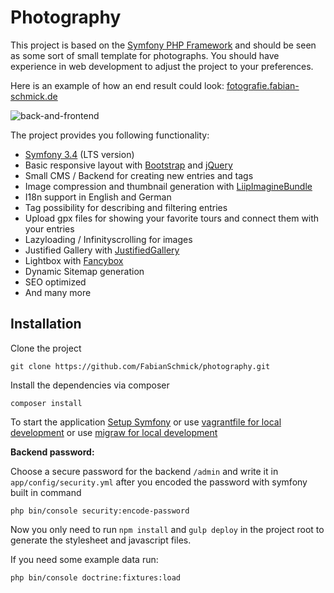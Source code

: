 Photography
===========

This project is based on the [Symfony PHP Framework](http://symfony.com/) and should be seen as some sort of small template for photographs.
You should have experience in web development to adjust the project to your preferences.

Here is an example of how an end result could look: [fotografie.fabian-schmick.de](http://fotografie.fabian-schmick.de)

![back-and-frontend](./github/example.gif "Back- and Frontend view")

The project provides you following functionality:
- [Symfony 3.4](https://symfony.com/) (LTS version) 
- Basic responsive layout with [Bootstrap](https://getbootstrap.com/) and [jQuery](https://jquery.com/)
- Small CMS / Backend for creating new entries and tags
- Image compression and thumbnail generation with [LiipImagineBundle](https://github.com/liip/LiipImagineBundle)
- I18n support in English and German
- Tag possibility for describing and filtering entries
- Upload gpx files for showing your favorite tours and connect them with your entries
- Lazyloading / Infinityscrolling for images
- Justified Gallery with [JustifiedGallery](http://miromannino.github.io/Justified-Gallery/)
- Lightbox with [Fancybox](http://fancyapps.com/fancybox/3/)
- Dynamic Sitemap generation
- SEO optimized
- And many more 


## Installation

Clone the project
```
git clone https://github.com/FabianSchmick/photography.git
```

Install the dependencies via composer
```
composer install
```

To start the application [Setup Symfony](https://symfony.com/doc/3.4/setup.html#running-the-symfony-application) or use [vagrantfile for local development](https://github.com/FabianSchmick/vagrant_skeleton/blob/master/README.md) or use [migraw for local development](https://github.com/marcharding/migraw)

**Backend password:**

Choose a secure password for the backend `/admin` and write it in `app/config/security.yml`
after you encoded the password with symfony built in command
```
php bin/console security:encode-password
```

Now you only need to run `npm install` and `gulp deploy` in the project root to generate the stylesheet and javascript files.

If you need some example data run:
```
php bin/console doctrine:fixtures:load
```
